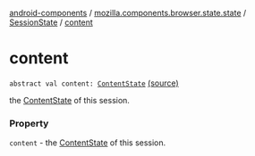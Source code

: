 [android-components](../../index.md) / [mozilla.components.browser.state.state](../index.md) / [SessionState](index.md) / [content](./content.md)

# content

`abstract val content: `[`ContentState`](../-content-state/index.md) [(source)](https://github.com/mozilla-mobile/android-components/blob/master/components/browser/state/src/main/java/mozilla/components/browser/state/state/SessionState.kt#L23)

the [ContentState](../-content-state/index.md) of this session.

### Property

`content` - the [ContentState](../-content-state/index.md) of this session.